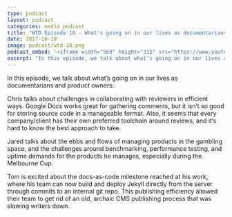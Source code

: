 ```yaml
---
type: podcast
layout: podcast
categories: media podcast
title: "WTD Episode 10 - What's going on in our lives as documentarians and product owners"
date: 2017-10-10
image: podcast/wtd-10.png
podcast_embed: '<iframe width="560" height="315" src="https://www.youtube.com/embed/gc6W1ZPvNOk" frameborder="0" allowfullscreen></iframe>'
excerpt: "In this episode, we talk about what’s going on in our lives as documentarians and product owners."
---
```


In this episode, we talk about what’s going on in our lives as documentarians and product owners:

Chris talks about challenges in collaborating with reviewers in efficient ways. Google Docs works great for gathering comments, but it isn’t so good for storing source code in a manageable format. Also, it seems that every company/client has their own preferred toolchain around reviews, and it’s hard to know the best approach to take.

Jared talks about the ebbs and flows of managing products in the gambling space, and the challenges around benchmarking, performance testing, and uptime demands for the products he manages, especially during the Melbourne Cup.

Tom is excited about the docs-as-code milestone reached at his work, where his team can now build and deploy Jekyll directly from the server through commits to an internal git repo. This publishing efficiency allowed their team to get rid of an old, archaic CMS publishing process that was slowing writers down.
